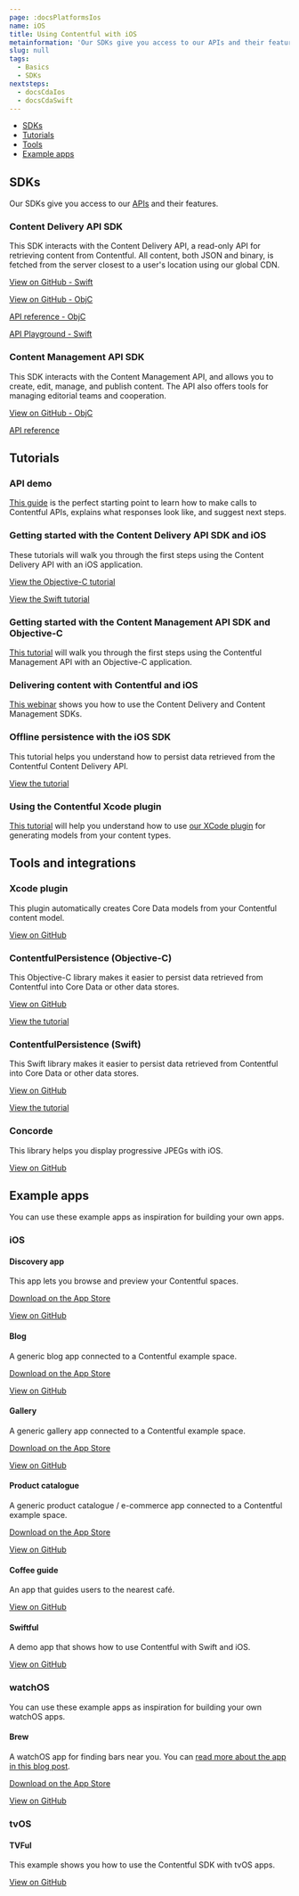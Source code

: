 ```yaml
---
page: :docsPlatformsIos
name: iOS
title: Using Contentful with iOS
metainformation: 'Our SDKs give you access to our APIs and their features.'
slug: null
tags:
  - Basics
  - SDKs
nextsteps:
  - docsCdaIos
  - docsCdaSwift
---
```


- [SDKs](#sdks)
- [Tutorials](#tutorials)
- [Tools](#tools-and-integrations)
- [Example apps](#example-apps)

## SDKs

Our SDKs give you access to our [APIs](/developers/docs/concepts/apis/) and their features.

### Content Delivery API SDK

This SDK interacts with the Content Delivery API, a read-only API for retrieving content from Contentful. All content, both JSON and binary, is fetched from the server closest to a user's location using our global CDN.

[View on GitHub - Swift](https://github.com/contentful/contentful.swift)

[View on GitHub - ObjC](https://github.com/contentful/contentful.objc)

[API reference - ObjC](http://cocoadocs.org/docsets/ContentfulDeliveryAPI/)

[API Playground - Swift](https://github.com/contentful/ContentfulPlayground)

### Content Management API SDK

This SDK interacts with the Content Management API, and allows you to create, edit, manage, and publish content. The API also offers tools for managing editorial teams and cooperation.

[View on GitHub - ObjC](https://github.com/contentful/contentful-management.objc)

[API reference](http://cocoadocs.org/docsets/ContentfulManagementAPI/)

## Tutorials

### API demo

[This guide](/developers/api-demo/swift/) is the perfect starting point to learn how to make calls to Contentful APIs, explains what responses look like, and suggest next steps.

### Getting started with the Content Delivery API SDK and iOS

These tutorials will walk you through the first steps using the Content Delivery API with an iOS application.

[View the Objective-C tutorial](/developers/docs/ios/tutorials/using-delivery-api-on-ios/)

[View the Swift tutorial](/developers/docs/ios/tutorials/using-delivery-api-with-swift/)

### Getting started with the Content Management API SDK and Objective-C

[This tutorial](/developers/docs/ios/tutorials/using-management-api-on-ios/) will walk you through the first steps using the Contentful Management API with an Objective-C application.

### Delivering content with Contentful and iOS

[This webinar](/blog/2014/09/18/webinar-delivering-content-to-from-ios-with-contentful/) shows you how to use the Content Delivery and Content Management SDKs.

### Offline persistence with the iOS SDK

This tutorial helps you understand how to persist data retrieved from the Contentful Content Delivery API.

[View the tutorial](/developers/docs/ios/tutorials/offline-persistence-in-ios-sdk/)

### Using the Contentful Xcode plugin

[This tutorial](/developers/docs/ios/tutorials/using-contentful-xcode-plugin/) will help you understand how to use [our XCode plugin](https://github.com/contentful/ContentfulXcodePlugin) for generating models from your content types.

## Tools and integrations

### Xcode plugin

This plugin automatically creates Core Data models from your Contentful content model.

[View on GitHub](https://github.com/contentful/ContentfulXcodePlugin)

### ContentfulPersistence (Objective-C)

This Objective-C library makes it easier to persist data retrieved from Contentful into Core Data or other data stores.

[View on GitHub](https://github.com/contentful/contentful-persistence.objc)

[View the tutorial](/developers/docs/ios/tutorials/offline-persistence-in-ios-sdk/)

### ContentfulPersistence (Swift)

This Swift library makes it easier to persist data retrieved from Contentful into Core Data or other data stores.

[View on GitHub](https://github.com/contentful/contentful-persistence.swift)

[View the tutorial](/developers/docs/ios/tutorials/using-delivery-api-with-swift/)

### Concorde

This library helps you display progressive JPEGs with iOS.

[View on GitHub](https://github.com/contentful-labs/Concorde)

## Example apps

You can use these example apps as inspiration for building your own apps.

### iOS

#### Discovery app

This app lets you browse and preview your Contentful spaces.

[Download on the App Store](https://itunes.apple.com/us/app/contentful-discovery-cms-for/id892840015)

[View on GitHub](https://github.com/contentful/discovery-app)

#### Blog

A generic blog app connected to a Contentful example space.

[Download on the App Store](https://itunes.apple.com/us/app/contentful-blog-showcase/id962456216)

[View on GitHub](https://github.com/contentful/blog-app-ios)

#### Gallery

A generic gallery app connected to a Contentful example space.

[Download on the App Store](https://itunes.apple.com/us/app/contentful-gallery-showcase/id975142754)

[View on GitHub](https://github.com/contentful/gallery-app-ios)

#### Product catalogue

A generic product catalogue / e-commerce app connected to a Contentful example space.

[Download on the App Store](https://itunes.apple.com/us/app/contentful-product-catalogue/id963680410)

[View on GitHub](https://github.com/contentful/product-catalogue-ios)

#### Coffee guide

An app that guides users to the nearest café.

[View on GitHub](https://github.com/contentful/guide-app-ios)

#### Swiftful

A demo app that shows how to use Contentful with Swift and iOS.

[View on GitHub](https://github.com/contentful-labs/Swiftful)

### watchOS

You can use these example apps as inspiration for building your own watchOS apps.

#### Brew

A watchOS app for finding bars near you. You can [read more about the app in this blog post](/blog/2015/05/28/brew-app-for-apple-watch/).

[Download on the App Store](https://itunes.apple.com/us/app/brew-discover-craft-beer-pubs/id986830433)

[View on GitHub](https://github.com/contentful/ContentfulWatchKitExample)

### tvOS

#### TVFul

This example shows you how to use the Contentful SDK with tvOS apps.

[View on GitHub](https://github.com/contentful/tvful)
